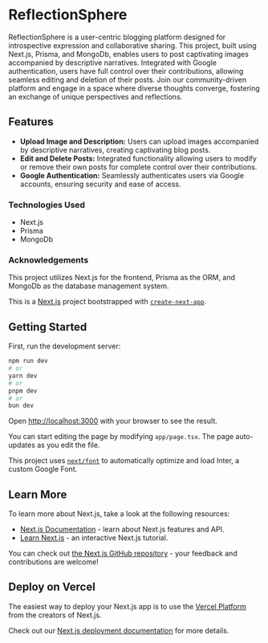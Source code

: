 # ReflectionSphere

ReflectionSphere is a user-centric blogging platform designed for introspective expression and collaborative sharing. This project, built using Next.js, Prisma, and MongoDb, enables users to post captivating images accompanied by descriptive narratives. Integrated with Google authentication, users have full control over their contributions, allowing seamless editing and deletion of their posts. Join our community-driven platform and engage in a space where diverse thoughts converge, fostering an exchange of unique perspectives and reflections.

## Features

- **Upload Image and Description:** Users can upload images accompanied by descriptive narratives, creating captivating blog posts.
- **Edit and Delete Posts:** Integrated functionality allowing users to modify or remove their own posts for complete control over their contributions.
- **Google Authentication:** Seamlessly authenticates users via Google accounts, ensuring security and ease of access.

### Technologies Used

- Next.js
- Prisma
- MongoDb

### Acknowledgements

This project utilizes Next.js for the frontend, Prisma as the ORM, and MongoDb as the database management system.

This is a [Next.js](https://nextjs.org/) project bootstrapped with [`create-next-app`](https://github.com/vercel/next.js/tree/canary/packages/create-next-app).

## Getting Started

First, run the development server:

```bash
npm run dev
# or
yarn dev
# or
pnpm dev
# or
bun dev
```

Open [http://localhost:3000](http://localhost:3000) with your browser to see the result.

You can start editing the page by modifying `app/page.tsx`. The page auto-updates as you edit the file.

This project uses [`next/font`](https://nextjs.org/docs/basic-features/font-optimization) to automatically optimize and load Inter, a custom Google Font.

## Learn More

To learn more about Next.js, take a look at the following resources:

- [Next.js Documentation](https://nextjs.org/docs) - learn about Next.js features and API.
- [Learn Next.js](https://nextjs.org/learn) - an interactive Next.js tutorial.

You can check out [the Next.js GitHub repository](https://github.com/vercel/next.js/) - your feedback and contributions are welcome!

## Deploy on Vercel

The easiest way to deploy your Next.js app is to use the [Vercel Platform](https://vercel.com/new?utm_medium=default-template&filter=next.js&utm_source=create-next-app&utm_campaign=create-next-app-readme) from the creators of Next.js.

Check out our [Next.js deployment documentation](https://nextjs.org/docs/deployment) for more details.

#
